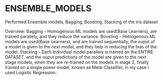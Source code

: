 # ENSEMBLE_MODELS
Performed Ensemble models, Bagging, Boosting, Stacking of the iris dataset

Overview:
Bagging - Homogenous ML models are used(Base Learners), are trained parallely, and they reduce the variance.
Boosting - Hetrogenous ML models are used(Base Learners), and are trained sequentially, the ouput of a model is given to the next model, and they help in reducing the bias of the model.
Stacking - Each Individual model parallely is trained on the ENTIRE DATASET, and the ouput predictions of the model are given to the next stage models, when they are re-trained on the models in stage 2, finally trained on a single power model, known as Meta-Classifier, in my case I used Logistic Regression.
